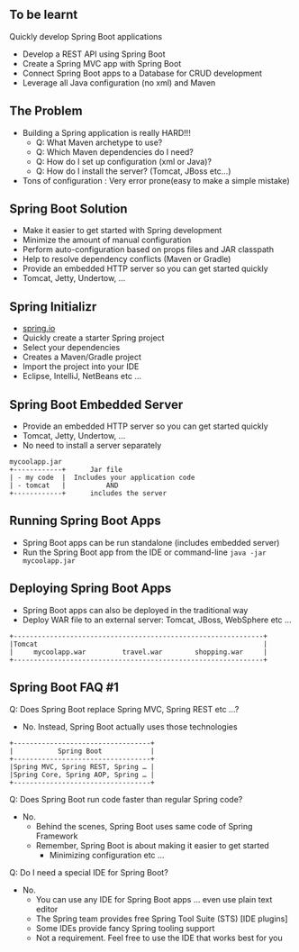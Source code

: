 ## To be learnt
Quickly develop Spring Boot applications
- Develop a REST API using Spring Boot
- Create a Spring MVC app with Spring Boot
- Connect Spring Boot apps to a Database for CRUD development
- Leverage all Java configuration (no xml) and Maven

## The Problem
- Building a Spring application is really HARD!!!
    - Q: What Maven archetype to use?
    - Q: Which Maven dependencies do I need?
    - Q: How do I set up configuration (xml or Java)?
    - Q: How do I install the server? (Tomcat, JBoss etc…)
- Tons of configuration : Very error prone(easy to make a simple mistake)

## Spring Boot Solution
- Make it easier to get started with Spring development
- Minimize the amount of manual configuration
- Perform auto-configuration based on props files and JAR classpath
- Help to resolve dependency conflicts (Maven or Gradle)
- Provide an embedded HTTP server so you can get started quickly
- Tomcat, Jetty, Undertow, …

## Spring Initializr
- [spring.io](http://start.spring.io)
- Quickly create a starter Spring project
- Select your dependencies
- Creates a Maven/Gradle project
- Import the project into your IDE
- Eclipse, IntelliJ, NetBeans etc …

## Spring Boot Embedded Server
- Provide an embedded HTTP server so you can get started quickly
- Tomcat, Jetty, Undertow, …
- No need to install a server separately

```
mycoolapp.jar
+------------+      Jar file 
| - my code  |  Includes your application code 
| - tomcat   |          AND 
+------------+      includes the server
```           


## Running Spring Boot Apps
- Spring Boot apps can be run standalone (includes embedded server)
- Run the Spring Boot app from the IDE or command-line
`java -jar mycoolapp.jar`

## Deploying Spring Boot Apps
- Spring Boot apps can also be deployed in the traditional way
- Deploy WAR file to an external server: Tomcat, JBoss, WebSphere etc …

```
+--------------------------------------------------------------+
|Tomcat                                                        |
|     mycoolapp.war         travel.war        shopping.war     |
+--------------------------------------------------------------+

```
## Spring Boot FAQ #1
Q: Does Spring Boot replace Spring MVC, Spring REST etc …?
- No. Instead, Spring Boot actually uses those technologies
```
+----------------------------------+
|           Spring Boot            |
+----------------------------------+
|Spring MVC, Spring REST, Spring … |
|Spring Core, Spring AOP, Spring … |
+----------------------------------+
```

Q: Does Spring Boot run code faster than regular Spring code?
- No.
    - Behind the scenes, Spring Boot uses same code of Spring Framework
    - Remember, Spring Boot is about making it easier to get started
        - Minimizing configuration etc …

Q: Do I need a special IDE for Spring Boot?
- No.
    - You can use any IDE for Spring Boot apps … even use plain text editor
    - The Spring team provides free Spring Tool Suite (STS) [IDE plugins]
    - Some IDEs provide fancy Spring tooling support
    - Not a requirement. Feel free to use the IDE that works best for you